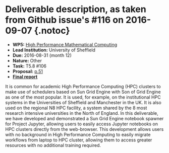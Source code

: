 # Deliverable description, as taken from Github issue's #116 on 2016-09-07 {.notoc}

- **WP5:** [High Performance Mathematical Computing](https://github.com/OpenDreamKit/OpenDreamKit/tree/master/WP5)
- **Lead Institution:** University of Sheffield
- **Due:** 2016-08-31 (month 12)
- **Nature:** Other
- **Task:** T5.8 #106 
- **Proposal:** [p.51](https://github.com/OpenDreamKit/OpenDreamKit/raw/master/Proposal/proposal-www.pdf)
- **[Final report](https://github.com/OpenDreamKit/OpenDreamKit/raw/master/WP5/D5.3/report-final.pdf)**

It is common for academic High Performance Computing (HPC) clusters to make use of schedulers based on Sun Grid Engine with Son of Grid Engine as one of the most popular. It is used, for example, on the institutional HPC systems in the Universities of Sheffield and Manchester in the UK. It is also used on the regional N8 HPC facility, a system shared by the 8 most research intensive universities in the North of England.
In this deliverable, we have developed and demonstrated a Sun Grid Engine notebook spawner for Project Jupyter, allowing users to easily access Jupyter notebooks on HPC clusters directly from the web-browser. This development allows users with no background in High Performance Computing to easily migrate workflows from laptop to HPC cluster, allowing them to access greater resources with no additional training required.

